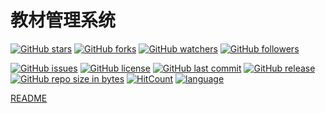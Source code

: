 # 教材管理系统

[![GitHub stars](https://img.shields.io/github/stars/itshulu/TMPP.svg?style=social&label=Stars)](https://github.com/itshulu/TMPP/stargazers)
[![GitHub forks](https://img.shields.io/github/forks/itshulu/TMPP.svg?style=social&label=Fork)](https://github.com/itshulu/TMPP/network/members)
[![GitHub watchers](https://img.shields.io/github/watchers/itshulu/TMPP.svg?style=social&label=Watch)](https://github.com/itshulu/TMPP/watchers)
[![GitHub followers](https://img.shields.io/github/followers/itshulu.svg?style=social&label=Follow)](https://github.com/itshulu?tab=followers)

[![GitHub issues](https://img.shields.io/github/issues/itshulu/TMPP.svg)](https://github.com/itshulu/TMPP/issues)
[![GitHub license](https://img.shields.io/github/license/itshulu/TMPP.svg)](https://github.com/itshulu/TMPP/blob/master/LICENSE)
[![GitHub last commit](https://img.shields.io/github/last-commit/itshulu/TMPP.svg)](https://github.com/itshulu/TMPP/commits)
[![GitHub release](https://img.shields.io/github/release/itshulu/TMPP.svg)](https://github.com/itshulu/TMPP/releases)
[![GitHub repo size in bytes](https://img.shields.io/github/repo-size/itshulu/TMPP.svg)](https://github.com/itshulu/TMPP)
[![HitCount](http://hits.dwyl.io/itshulu/TMPP.svg)](http://hits.dwyl.io/itshulu/TMPP)
[![language](https://img.shields.io/badge/language-JAVA-green.svg)](https://github.com/itshulu/TMPP)

[README](https://github.com/HXCI-Studio/TMPP-Info)
